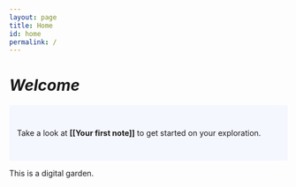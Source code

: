 ```yaml
---
layout: page
title: Home
id: home
permalink: /
---
```


# _Welcome_

<p style="padding: 3em 1em; background: #f5f7ff; border-radius: 4px;">
  Take a look at <span style="font-weight: bold">[[Your first note]]</span> to get started on your exploration.
</p>

This is a digital garden.


<style>
  .wrapper {
    max-width: 46em;
  }
</style>
